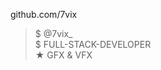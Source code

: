 github.com/7vix
>   $  @7vix_                  
>   $  FULL-STACK-DEVELOPER                 
>   ★  GFX & VFX               
 
